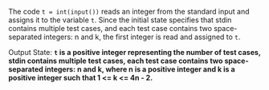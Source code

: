 The code `t = int(input())` reads an integer from the standard input and assigns it to the variable `t`. Since the initial state specifies that stdin contains multiple test cases, and each test case contains two space-separated integers: n and k, the first integer is read and assigned to `t`.

Output State: **`t` is a positive integer representing the number of test cases, stdin contains multiple test cases, each test case contains two space-separated integers: n and k, where n is a positive integer and k is a positive integer such that 1 <= k <= 4n - 2.**